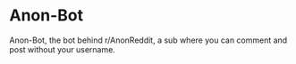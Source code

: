# Anon-Bot

Anon-Bot, the bot behind r/AnonReddit, a sub where you can comment and post without your username.
